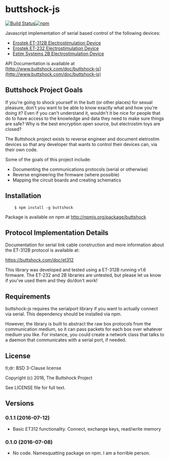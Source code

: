# buttshock-js

[![Build Status](https://img.shields.io/travis/metafetish/buttshock-js.svg)](https://travis-ci.org/metafetish/buttshock-js)[![npm](https://img.shields.io/npm/v/buttshock.svg)](https://npmjs.com/package/buttshock)

Javascript implementation of serial based control of the following devices:

- [Erostek ET-312B Electrostimulation Device](http://shop.erostek.com/products/ET312B-Power-Unit.html)
- [Erostek ET-232 Electrostimulation Device](http://shop.erostek.com/products/ET232-Power-Unit.html)
- [Estim Systems 2B Electrostimulation Device](http://store.e-stim.co.uk/index.php?main_page=product_info&products_id=17)

API Documentation is available at [http://www.buttshock.com/doc/buttshock-js](http://www.buttshock.com/doc/buttshock-js)

## Buttshock Project Goals

If you're going to shock yourself in the butt (or other places) for
sexual pleasure, don't you want to be able to know exactly what and
how you're doing it? Even if you can't understand it, wouldn't it be
nice for people that do to have access to the knowledge and data they
need to make sure things are safe? Why is the best encryption open
source, but electrostim toys are closed?

The Buttshock project exists to reverse engineer and document
eletrostim devices so that any developer that wants to control their
devices can, via their own code.

Some of the goals of this project include:

- Documenting the communications protocols (serial or otherwise)
- Reverse engineering the firmware (where possible)
- Mapping the circuit boards and creating schematics

## Installation

``` Shell
    $ npm install -g buttshock
```

Package is available on npm at http://npmjs.org/package/buttshock

## Protocol Implementation Details

Documentation for serial link cable construction and more information
about the ET-312B protocol is available at:

https://buttshock.com/doc/et312

This library was developed and tested using a ET-312B running v1.6
firmware. The ET-232 and 2B libraries are untested, but please let us
know if you've used them and they do/don't work!

## Requirements

buttshock-js requires the serialport library if you want to actually
connect via serial. This dependency should be installed via npm.

However, the library is built to abstract the raw box protocols from
the communication medium, so it can pass packets for each box over
whatever medium you like. For instance, you could create a network
class that talks to a daemon that communicates with a serial port, if
needed.

## License

tl;dr: BSD 3-Clause license

Copyright (c) 2016, The Buttshock Project

See LICENSE file for full text.

## Versions

### 0.1.1 (2016-07-12)

- Basic ET312 functionality. Connect, exchange keys, read/write memory

### 0.1.0 (2016-07-08)

- No code. Namesquatting package on npm. I am a horrible person.
